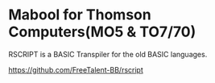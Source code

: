 # Mabool for Thomson Computers(MO5 & TO7/70)
RSCRIPT is a BASIC Transpiler for the old BASIC languages.

https://github.com/FreeTalent-BB/rscript
